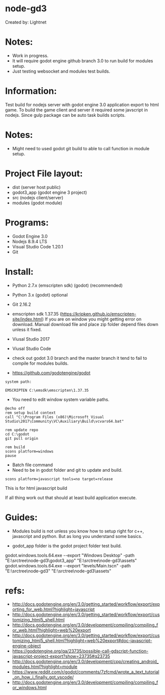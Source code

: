 # node-gd3

Created by: Lightnet

# Notes:
 * Work in progress.
 * It will require godot engine github branch 3.0 to run build for modules setup.
 * Just testing websocket and modules test builds.

# Information:
 Test build for nodejs server with godot engine 3.0 application export to html game. To build the game client and server it required some javscript in nodejs. Since gulp package can be auto task builds scripts.

# Notes:
 * Might need to used godot git build to able to call function in module setup.

# Project File layout:
 * dist (server host public)
 * godot3_app (godot engine 3 project)
 * src (nodejs client/server)
 * modules (godot module)

# Programs:
 * Godot Engine 3.0
 * Nodejs 8.9.4 LTS
 * Visual Studio Code 1.20.1
 * Git

# Install:
 * Python 2.7.x (emscripten sdk) (godot) (recommended)
 * Python 3.x (godot) optional
 * Git 2.16.2

 * emscripten sdk 1.37.35 (https://kripken.github.io/emscripten-site/index.html)
If you are on window you might getting error on download. Manual download file and place zip folder depend files down unless it fixed.

 * Viusal Studio 2017
 * Viusal Studio Code

 * check out godot 3.0 branch and the master branch it tend to fail to compile for modules builds.
 * https://github.com/godotengine/godot

```
system path:

EMSCRIPTEN C:\emsdk\emscripten\1.37.35
```
 * You need to edit window system variable paths.

```
@echo off
rem setup build context
call "C:\Program Files (x86)\Microsoft Visual Studio\2017\Community\VC\Auxiliary\Build\vcvars64.bat"

rem update repo
cd C:\godot
git pull origin

rem build
scons platform=windows
pause

```
 * Batch file command
 * Need to be in godot folder and git to update and build.

```
scons platform=javascript tools=no target=release
```
 This is for html javascript build


 If all thing work out that should at least build application execute.

# Guides:
 * Modules build is not unless you know how to setup right for c++, javascript and python. But as long you understand some basics.

 * godot_app folder is the godot project folder test build.


godot.windows.tools.64.exe --export "Windows Desktop" -path "E:\srctree\node-gd3\godot3_app" "E:\srctree\node-gd3\assets"
godot.windows.tools.64.exe --export "levels/Main.tscn" -path "E:\srctree\node-gd3" "E:\srctree\node-gd3\assets"


# refs:
 * http://docs.godotengine.org/en/3.0/getting_started/workflow/export/exporting_for_web.html?highlight=javascript
 * http://docs.godotengine.org/en/3.0/getting_started/workflow/export/customizing_html5_shell.html
 * http://docs.godotengine.org/en/3.0/development/compiling/compiling_for_web.html?highlight=web%20export
 * http://docs.godotengine.org/en/3.0/getting_started/workflow/export/customizing_html5_shell.html?highlight=web%20export#doc-javascript-engine-object
 * https://godotengine.org/qa/23735/possible-call-gdscript-function-javascript-project-export?show=23735#q23735
 * http://docs.godotengine.org/en/3.0/development/cpp/creating_android_modules.html?highlight=module
 * https://www.reddit.com/r/godot/comments/7zfcmd/wrote_a_text_tutorial_on_how_i_finally_got_vscode/
 * http://docs.godotengine.org/en/3.0/development/compiling/compiling_for_windows.html
